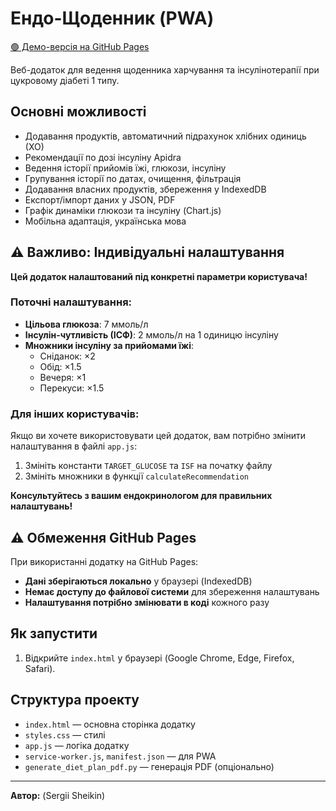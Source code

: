 # Ендо-Щоденник (PWA)

[🟢 Демо-версія на GitHub Pages](https://sergiisheikin.github.io/endo-diary/)

Веб-додаток для ведення щоденника харчування та інсулінотерапії при цукровому діабеті 1 типу.

## Основні можливості
- Додавання продуктів, автоматичний підрахунок хлібних одиниць (ХО)
- Рекомендації по дозі інсуліну Apidra
- Ведення історії прийомів їжі, глюкози, інсуліну
- Групування історії по датах, очищення, фільтрація
- Додавання власних продуктів, збереження у IndexedDB
- Експорт/імпорт даних у JSON, PDF
- Графік динаміки глюкози та інсуліну (Chart.js)
- Мобільна адаптація, українська мова

## ⚠️ Важливо: Індивідуальні налаштування

**Цей додаток налаштований під конкретні параметри користувача!**

### Поточні налаштування:
- **Цільова глюкоза**: 7 ммоль/л
- **Інсулін-чутливість (ІСФ)**: 2 ммоль/л на 1 одиницю інсуліну
- **Множники інсуліну за прийомами їжі**:
  - Сніданок: ×2
  - Обід: ×1.5
  - Вечеря: ×1
  - Перекуси: ×1.5

### Для інших користувачів:
Якщо ви хочете використовувати цей додаток, вам потрібно змінити налаштування в файлі `app.js`:
1. Змініть константи `TARGET_GLUCOSE` та `ISF` на початку файлу
2. Змініть множники в функції `calculateRecommendation`

**Консультуйтесь з вашим ендокринологом для правильних налаштувань!**

## ⚠️ Обмеження GitHub Pages

При використанні додатку на GitHub Pages:
- **Дані зберігаються локально** у браузері (IndexedDB)
- **Немає доступу до файлової системи** для збереження налаштувань
- **Налаштування потрібно змінювати в коді** кожного разу

## Як запустити
1. Відкрийте `index.html` у браузері (Google Chrome, Edge, Firefox, Safari).

## Структура проекту
- `index.html` — основна сторінка додатку
- `styles.css` — стилі
- `app.js` — логіка додатку
- `service-worker.js`, `manifest.json` — для PWA
- `generate_diet_plan_pdf.py` — генерація PDF (опціонально)

---

**Автор:** (Sergii Sheikin) 
